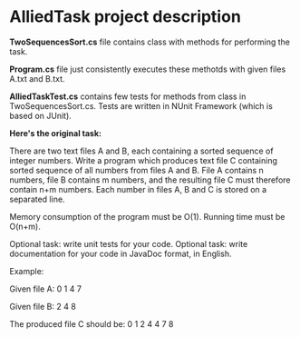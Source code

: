 # AlliedTask project description

**TwoSequencesSort.cs** file contains class with methods for performing the task. 

**Program.cs** file just consistently executes these methotds with given files A.txt and B.txt.

**AlliedTaskTest.cs** contains few tests for methods from class in TwoSequencesSort.cs. Tests are written in NUnit Framework (which is based on JUnit).

**Here's the original task:**

There are two text files A and B, each containing a sorted sequence of integer numbers.
Write a program which produces text file C containing sorted sequence of all numbers from files A and B.
File A contains n numbers, file B contains m numbers, and the resulting file C must therefore contain n+m numbers. 
Each number in files A, B and C is stored on a separated line.

Memory consumption of the program must be O(1). Running time must be O(n+m).

Optional task: write unit tests for your code.
Optional task: write documentation for your code in JavaDoc format, in English.

Example:

Given file A:
0
1
4
7

Given file B:
2
4
8

The produced file C should be:
0
1
2
4
4
7
8
